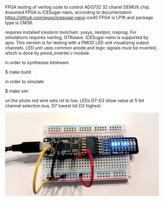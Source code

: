 FPGA testing of verilog code to control ADG732  32 chanel DEMUX chip.
Assumed FPGA is iCESugar-nano, according to documentation https://github.com/wuxx/icesugar-nano
ice40 FPGA is LP1K and package type is CM36.

requires installed icestorm toolchain: yosys, nextpnr, iceprog.
For simulations requires iverilog, GTKwave. iCESugar-nano is supported by apio.
This version is for testing with a PMOD LED unit visualizing output channels.
LED unit uses common anode and logic signals must be inverted, which is done by pmod_inverter.v module.

in order to synthesise bitstream

$ make build 

in order to simulate

$ make sim

on the photo red wire sets rst to low, LEDs D7-D3 show value at 5-bit channel selection bus, D7 lowest bit D3 highest.

![photo](/img/fpga_led_test.jpg)
